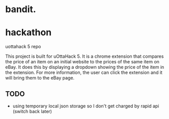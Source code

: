 # bandit.

# hackathon
uottahack 5 repo

This project is built for uOttaHack 5. It is a chrome extension that compares the 
price of an item on an initial website to the prices of the same item on eBay.
It does this by displaying a dropdown showing the price of the item in the extension. For more
information, the user can click the extension and it will bring them to the eBay page.

## TODO
- using temporary local json storage so I don't get charged by rapid api (switch back later)
